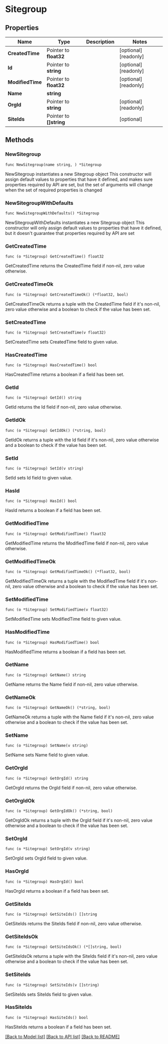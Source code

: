 # Sitegroup

## Properties

Name | Type | Description | Notes
------------ | ------------- | ------------- | -------------
**CreatedTime** | Pointer to **float32** |  | [optional] [readonly] 
**Id** | Pointer to **string** |  | [optional] [readonly] 
**ModifiedTime** | Pointer to **float32** |  | [optional] [readonly] 
**Name** | **string** |  | 
**OrgId** | Pointer to **string** |  | [optional] [readonly] 
**SiteIds** | Pointer to **[]string** |  | [optional] 

## Methods

### NewSitegroup

`func NewSitegroup(name string, ) *Sitegroup`

NewSitegroup instantiates a new Sitegroup object
This constructor will assign default values to properties that have it defined,
and makes sure properties required by API are set, but the set of arguments
will change when the set of required properties is changed

### NewSitegroupWithDefaults

`func NewSitegroupWithDefaults() *Sitegroup`

NewSitegroupWithDefaults instantiates a new Sitegroup object
This constructor will only assign default values to properties that have it defined,
but it doesn't guarantee that properties required by API are set

### GetCreatedTime

`func (o *Sitegroup) GetCreatedTime() float32`

GetCreatedTime returns the CreatedTime field if non-nil, zero value otherwise.

### GetCreatedTimeOk

`func (o *Sitegroup) GetCreatedTimeOk() (*float32, bool)`

GetCreatedTimeOk returns a tuple with the CreatedTime field if it's non-nil, zero value otherwise
and a boolean to check if the value has been set.

### SetCreatedTime

`func (o *Sitegroup) SetCreatedTime(v float32)`

SetCreatedTime sets CreatedTime field to given value.

### HasCreatedTime

`func (o *Sitegroup) HasCreatedTime() bool`

HasCreatedTime returns a boolean if a field has been set.

### GetId

`func (o *Sitegroup) GetId() string`

GetId returns the Id field if non-nil, zero value otherwise.

### GetIdOk

`func (o *Sitegroup) GetIdOk() (*string, bool)`

GetIdOk returns a tuple with the Id field if it's non-nil, zero value otherwise
and a boolean to check if the value has been set.

### SetId

`func (o *Sitegroup) SetId(v string)`

SetId sets Id field to given value.

### HasId

`func (o *Sitegroup) HasId() bool`

HasId returns a boolean if a field has been set.

### GetModifiedTime

`func (o *Sitegroup) GetModifiedTime() float32`

GetModifiedTime returns the ModifiedTime field if non-nil, zero value otherwise.

### GetModifiedTimeOk

`func (o *Sitegroup) GetModifiedTimeOk() (*float32, bool)`

GetModifiedTimeOk returns a tuple with the ModifiedTime field if it's non-nil, zero value otherwise
and a boolean to check if the value has been set.

### SetModifiedTime

`func (o *Sitegroup) SetModifiedTime(v float32)`

SetModifiedTime sets ModifiedTime field to given value.

### HasModifiedTime

`func (o *Sitegroup) HasModifiedTime() bool`

HasModifiedTime returns a boolean if a field has been set.

### GetName

`func (o *Sitegroup) GetName() string`

GetName returns the Name field if non-nil, zero value otherwise.

### GetNameOk

`func (o *Sitegroup) GetNameOk() (*string, bool)`

GetNameOk returns a tuple with the Name field if it's non-nil, zero value otherwise
and a boolean to check if the value has been set.

### SetName

`func (o *Sitegroup) SetName(v string)`

SetName sets Name field to given value.


### GetOrgId

`func (o *Sitegroup) GetOrgId() string`

GetOrgId returns the OrgId field if non-nil, zero value otherwise.

### GetOrgIdOk

`func (o *Sitegroup) GetOrgIdOk() (*string, bool)`

GetOrgIdOk returns a tuple with the OrgId field if it's non-nil, zero value otherwise
and a boolean to check if the value has been set.

### SetOrgId

`func (o *Sitegroup) SetOrgId(v string)`

SetOrgId sets OrgId field to given value.

### HasOrgId

`func (o *Sitegroup) HasOrgId() bool`

HasOrgId returns a boolean if a field has been set.

### GetSiteIds

`func (o *Sitegroup) GetSiteIds() []string`

GetSiteIds returns the SiteIds field if non-nil, zero value otherwise.

### GetSiteIdsOk

`func (o *Sitegroup) GetSiteIdsOk() (*[]string, bool)`

GetSiteIdsOk returns a tuple with the SiteIds field if it's non-nil, zero value otherwise
and a boolean to check if the value has been set.

### SetSiteIds

`func (o *Sitegroup) SetSiteIds(v []string)`

SetSiteIds sets SiteIds field to given value.

### HasSiteIds

`func (o *Sitegroup) HasSiteIds() bool`

HasSiteIds returns a boolean if a field has been set.


[[Back to Model list]](../README.md#documentation-for-models) [[Back to API list]](../README.md#documentation-for-api-endpoints) [[Back to README]](../README.md)


